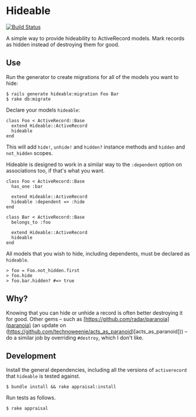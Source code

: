 # Hideable

[![Build Status](https://secure.travis-ci.org/joecorcoran/hideable.png?branch=master)](http://travis-ci.org/joecorcoran/hideable)

A simple way to provide hideability to ActiveRecord models. Mark records as hidden instead of destroying them for good.

## Use

Run the generator to create migrations for all of the models you want to hide:

    $ rails generate hideable:migration Foo Bar
    $ rake db:migrate
    
Declare your models `hideable`:
 
    class Foo < ActiveRecord::Base
      extend Hideable::ActiveRecord
      hideable
    end
    
This will add `hide!`, `unhide!` and `hidden?` instance methods and `hidden` and `not_hidden` scopes.
    
Hideable is designed to work in a similar way to the `:dependent` option on associations too, if that's what you want.

    class Foo < ActiveRecord::Base
      has_one :bar

      extend Hideable::ActiveRecord
      hideable :dependent => :hide
    end
    
    class Bar < ActiveRecord::Base
      belongs_to :foo
      
      extend Hideable::ActiveRecord
      hideable
    end

All models that you wish to hide, including dependents, must be declared as `hideable`.

    > foo = Foo.not_hidden.first
    > foo.hide
    > foo.bar.hidden? #=> true

## Why?

Knowing that you can hide or unhide a record is often better destroying it for good. Other gems – such as [https://github.com/radar/paranoia](paranoia) (an update on (https://github.com/technoweenie/acts_as_paranoid)[acts_as_paranoid])) – do a similar job by overriding `#destroy`, which I don't like.

## Development

Install the general dependencies, including all the versions of `activerecord` that `hideable` is tested against.

```
$ bundle install && rake appraisal:install
```

Run tests as follows.

```
$ rake appraisal
```

